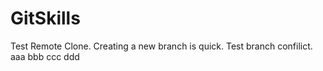 GitSkills
=========

Test Remote Clone.
Creating a new branch is quick.
Test branch confilict.
aaa
bbb
ccc
ddd
